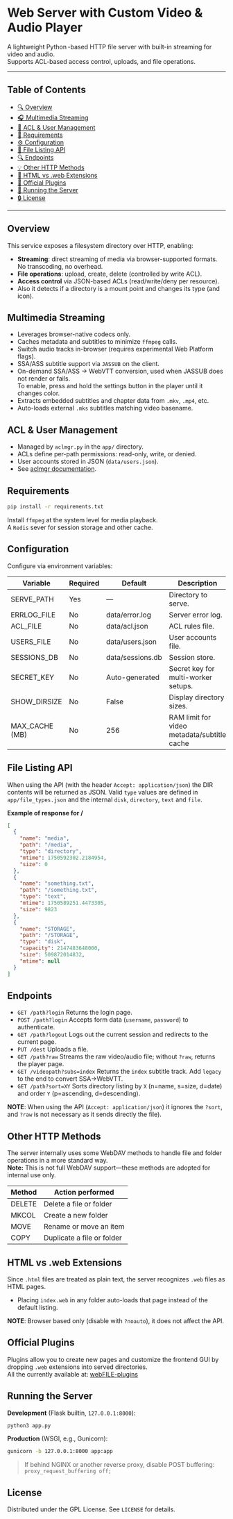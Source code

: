 # Web Server with Custom Video & Audio Player

A lightweight Python -based HTTP file server with built-in streaming for video and audio.    
Supports ACL-based access control, uploads, and file operations.

---

## Table of Contents

* [🔍 Overview](#overview)
* [🎧 Multimedia Streaming](#multimedia-streaming)
* [🔐 ACL & User Management](#acl--user-management)
* [📂 Requirements](#requirements)
* [⚙️ Configuration](#configuration)
* [🔢 File Listing API](#file-listing-api)
* [🔍 Endpoints](#endpoints)
* [💡 Other HTTP Methods](#other-http-methods)
* [📄 HTML vs .web Extensions](#html-vs-web-extensions)
* [🔹 Official Plugins](#official-plugins)
* [🚀 Running the Server](#running-the-server)
* [🔒 License](#license)

---

## Overview

This service exposes a filesystem directory over HTTP, enabling:

* **Streaming**: direct streaming of media via browser-supported formats. No transcoding, no overhead.
* **File operations**: upload, create, delete (controlled by write ACL).
* **Access control** via JSON-based ACLs (read/write/deny per resource).
* Also it detects if a directory is a mount point and changes its type (and icon).

## Multimedia Streaming

* Leverages browser-native codecs only.
* Caches metadata and subtitles to minimize `ffmpeg` calls.
* Switch audio tracks in-browser (requires experimental Web Platform flags).
* SSA/ASS subtitle support via `JASSUB` on the client.
* On-demand SSA/ASS → WebVTT conversion, used when JASSUB does not render or fails.    
  To enable, press and hold the settings button in the player until it changes color.
* Extracts embedded subtitles and chapter data from `.mkv`, `.mp4`, etc.
* Auto-loads external `.mks` subtitles matching video basename.

## ACL & User Management

* Managed by `aclmgr.py` in the `app/` directory.
* ACLs define per-path permissions: read-only, write, or denied.
* User accounts stored in JSON (`data/users.json`).
* See [aclmgr documentation](aclmgr.md).

## Requirements

```bash
pip install -r requirements.txt
```

Install `ffmpeg` at the system level for media playback.   
A `Redis` sever for session storage and other cache.   

## Configuration

Configure via environment variables:

| Variable        | Required | Default          | Description                                     |
| --------------- | -------- | ---------------- | ----------------------------------------------- |
| SERVE\_PATH     | Yes      | —                | Directory to serve.                             |
| ERRLOG\_FILE    | No       | data/error.log   | Server error log.                               |
| ACL\_FILE       | No       | data/acl.json    | ACL rules file.                                 |
| USERS\_FILE     | No       | data/users.json  | User accounts file.                             |
| SESSIONS\_DB    | No       | data/sessions.db | Session store.                                  |
| SECRET\_KEY     | No       | Auto-generated   | Secret key for multi-worker setups.             |
| SHOW\_DIRSIZE   | No       | False            | Display directory sizes.                        |
| MAX\_CACHE (MB) | No       | 256              | RAM limit for video metadata/subtitle cache     |

## File Listing API

When using the API (with the header `Accept: application/json`) the DIR contents will be returned as JSON.
Valid `type` values are defined in `app/file_types.json` and the internal `disk`, `directory`, `text` and `file`.

**Example of response for /**

```json
[
  {
    "name": "media",
    "path": "/media",
    "type": "directory",
    "mtime": 1750592302.2184954,
    "size": 0
  },
  {
    "name": "something.txt",
    "path": "/something.txt",
    "type": "text",
    "mtime": 1750589251.4473305,
    "size": 9823
  },
  {
    "name": "STORAGE",
    "path": "/STORAGE",
    "type": "disk",
    "capacity": 2147483648000,
    "size": 509872014832,
    "mtime": null
  }
]
```

## Endpoints

* `GET /path?login`
  Returns the login page.
* `POST /path?login`
  Accepts form data (`username`, `password`) to authenticate.
* `GET /path?logout`
  Logs out the current session and redirects to the current page.
* `PUT /dest`
  Uploads a file.
* `GET /path?raw`
  Streams the raw video/audio file; without `?raw`, returns the player page.
* `GET /videopath?subs=index`
  Returns the `index` subtitle track. Add `legacy` to the end to convert SSA→WebVTT.
* `GET /path?sort=XY`
  Sorts directory listing by `X` (n=name, s=size, d=date) and order `Y` (p=ascending, d=descending).

**NOTE**: When using the API (`Accept: application/json`) it ignores the `?sort`, and `?raw` is not necessary as it sends directly the file).

## Other HTTP Methods

The server internally uses some WebDAV methods to handle file and folder operations in a more standard way.    
**Note:** This is not full WebDAV support—these methods are adopted for internal use only.

| Method | Action performed           |
| ------ | -------------------------- |
| DELETE | Delete a file or folder    |
| MKCOL  | Create a new folder        |
| MOVE   | Rename or move an item     |
| COPY   | Duplicate a file or folder |

## HTML vs .web Extensions

Since `.html` files are treated as plain text, the server recognizes `.web` files as HTML pages.

* Placing `index.web` in any folder auto-loads that page instead of the default listing.

**NOTE**: Browser based only (disable with `?noauto`), it does not affect the API.

## Official Plugins

Plugins allow you to create new pages and customize the frontend GUI by dropping `.web` extensions into served directories.    
All the currently available at: [webFILE-plugins](https://github.com/Sergio00166/webFILE-plugins)

## Running the Server

**Development** (Flask builtin, `127.0.0.1:8000`):

```bash
python3 app.py
```

**Production** (WSGI, e.g., Gunicorn):

```bash
gunicorn -b 127.0.0.1:8000 app:app
```

> If behind NGINX or another reverse proxy, disable POST buffering:
> `proxy_request_buffering off;`

## License

Distributed under the GPL License. See `LICENSE` for details.

